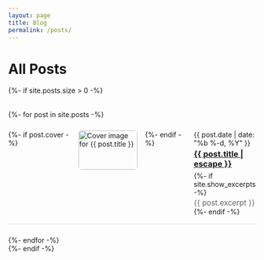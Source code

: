 ```yaml
---
layout: page
title: Blog
permalink: /posts/
---
```


<style>
.posts-grid {
  display: flex;
  flex-direction: column;
  gap: 1.5rem;
  margin-top: 2rem;
}

.post-card {
  display: flex;
  align-items: flex-start;
  gap: 1rem;
  border-bottom: 1px solid #e0e0e0;
  padding-bottom: 1rem;
}

.post-card-image img {
  width: 120px;
  height: 80px;
  object-fit: cover;
  border-radius: 6px;
}

.post-card-content {
  flex: 1;
}

.post-card-content h3 {
  margin-top: 0.2rem;
  margin-bottom: 0.4rem;
}

.post-card-content p {
  margin: 0.2rem 0 0;
  color: #666;
  font-size: 0.95rem;
}
</style>

<div class="home">
  <h1 class="page-heading">All Posts</h1>
  
  {%- if site.posts.size > 0 -%}
    <div class="posts-grid">
      {%- for post in site.posts -%}
      <div class="post-card">
        {%- if post.cover -%}
        <div class="post-card-image">
          <a href="{{ post.url | relative_url }}">
            <img src="{{ post.cover | relative_url }}" alt="Cover image for {{ post.title }}">
          </a>
        </div>
        {%- endif -%}
        <div class="post-card-content">
          <span class="post-meta">{{ post.date | date: "%b %-d, %Y" }}</span>
          <h3>
            <a class="post-link" href="{{ post.url | relative_url }}">
              {{ post.title | escape }}
            </a>
          </h3>
          {%- if site.show_excerpts -%}
            <p>{{ post.excerpt }}</p>
          {%- endif -%}
        </div>
      </div>
      {%- endfor -%}
    </div>
  {%- endif -%}
</div>

